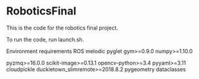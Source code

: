 # RoboticsFinal
This is the code for the robotics final project.

To run the code, run launch.sh.

Environment requirements
ROS melodic
pyglet
gym>=0.9.0
numpy>=1.10.0

pyzmq>=16.0.0
scikit-image>=0.13.1
opencv-python>=3.4
pyyaml>=3.11
cloudpickle
duckietown_slimremote>=2018.8.2
pygeometry
dataclasses
